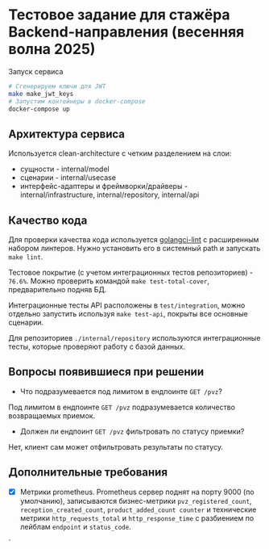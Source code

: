 # Тестовое задание для стажёра Backend-направления (весенняя волна 2025)

Запуск сервиса

```sh
# Сгенерируем ключи для JWT
make make_jwt_keys
# Запустим контейнеры в docker-compose
docker-compose up
```

## Архитектура сервиса

Используется clean-architecture с четким разделением на слои:
- сущности - internal/model
- сценарии - internal/usecase
- интерфейс-адаптеры и фреймворки/драйверы - internal/infrastructure, internal/repository, internal/api

## Качество кода

Для проверки качества кода используется [golangci-lint](https://github.com/golangci/golangci-lint)
с расширенным набором линтеров. Нужно установить его в системный path и запускать `make lint`.

Тестовое покрытие (с учетом интеграционных тестов репозиториев) - `76.6%`.
Можно проверить командой `make test-total-cover`, предварительно подняв БД.

Интеграционные тесты API расположены в `test/integration`, можно отдельно запустить используя `make test-api`,
покрыты все основные сценарии.

Для репозиториев `./internal/repository` используются интеграционные тесты, которые проверяют работу с базой данных.

## Вопросы появившиеся при решении

- Что подразумевается под лимитом в ендпоинте `GET /pvz`?

Под лимитом в ендпоинте `GET /pvz` подразумевается количество возвращаемых приемок.

- Должен ли ендпоинт `GET /pvz` фильтровать по статусу приемки?

Нет, клиент сам может отфильтровать результаты по статусу.

## Дополнительные требования

* [x] Метрики prometheus. Prometheus сервер поднят на порту 9000 (по умолчанию),
записываются бизнес-метрики `pvz_registered_count`, `reception_created_count`, `product_added_count counter`
и технические метрики `http_requests_total` и `http_response_time`
с разбиением по лейблам `endpoint` и `status_code`.

`
